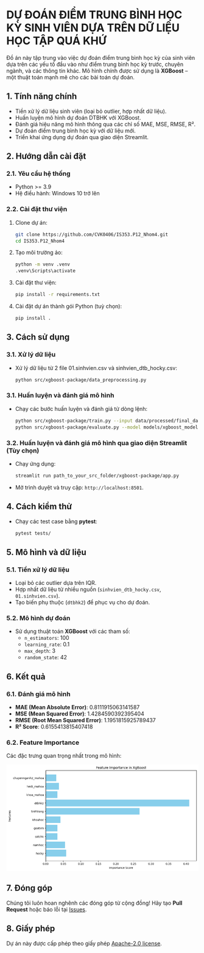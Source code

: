 # **DỰ ĐOÁN ĐIỂM TRUNG BÌNH HỌC KỲ SINH VIÊN DỰA TRÊN DỮ LIỆU HỌC TẬP QUÁ KHỨ**
Đồ án này tập trung vào việc dự đoán điểm trung bình học kỳ của sinh viên dựa trên các yếu tố đầu vào như điểm trung bình học kỳ trước, chuyên ngành, và các thông tin khác. Mô hình chính được sử dụng là **XGBoost** – một thuật toán mạnh mẽ cho các bài toán dự đoán.

## **1. Tính năng chính**
- Tiền xử lý dữ liệu sinh viên (loại bỏ outlier, hợp nhất dữ liệu).
- Huấn luyện mô hình dự đoán DTBHK với XGBoost.
- Đánh giá hiệu năng mô hình thông qua các chỉ số MAE, MSE, RMSE, R².
- Dự đoán điểm trung bình học kỳ với dữ liệu mới.
- Triển khai ứng dụng dự đoán qua giao diện Streamlit.

## **2. Hướng dẫn cài đặt**
### **2.1. Yêu cầu hệ thống**
- Python >= 3.9
- Hệ điều hành: Windows 10 trở lên

### **2.2. Cài đặt thư viện**
1. Clone dự án:
   ```bash
   git clone https://github.com/CVK0406/IS353.P12_Nhom4.git
   cd IS353.P12_Nhom4
   ```
2. Tạo môi trường ảo:
   ```bash
   python -m venv .venv
   .venv\Scripts\activate         
   ```
3. Cài đặt thư viện:
   ```bash
   pip install -r requirements.txt
   ```

4. Cài đặt dự án thành gói Python (tuỳ chọn):
   ```bash
   pip install .
   ```

## **3. Cách sử dụng**
### **3.1. Xử lý dữ liệu**
- Xử lý dữ liệu từ 2 file 01.sinhvien.csv và sinhvien_dtb_hocky.csv:
   ```bash
   python src/xgboost-package/data_preprocessing.py
   ```
### **3.1. Huấn luyện và đánh giá mô hình**
- Chạy các bước huấn luyện và đánh giá từ dòng lệnh:
   ```bash
   python src/xgboost-package/train.py --input data/processed/final_data.csv --output_dir models/
   python src/xgboost-package/evaluate.py --model models/xgboost_model.pkl --input data/processed/final_data.csv
   ```

### **3.2. Huấn luyện và đánh giá mô hình qua giao diện Streamlit (Tùy chọn)**
- Chạy ứng dụng:
   ```bash
   streamlit run path_to_your_src_folder/xgboost-package/app.py
   ```
- Mở trình duyệt và truy cập: `http://localhost:8501`.

## **4. Cách kiểm thử**
- Chạy các test case bằng **pytest**:
   ```bash
   pytest tests/
   ```

## **5. Mô hình và dữ liệu**
### **5.1. Tiền xử lý dữ liệu**
- Loại bỏ các outlier dựa trên IQR.
- Hợp nhất dữ liệu từ nhiều nguồn (`sinhvien_dtb_hocky.csv`, `01.sinhvien.csv`).
- Tạo biến phụ thuộc (`dtbhk2`) để phục vụ cho dự đoán.

### **5.2. Mô hình dự đoán**
- Sử dụng thuật toán **XGBoost** với các tham số:
  - `n_estimators`: 100
  - `learning_rate`: 0.1
  - `max_depth`: 3
  - `random_state`: 42

## **6. Kết quả**
### **6.1. Đánh giá mô hình**
- **MAE (Mean Absolute Error)**: 0.8111915063141587
- **MSE (Mean Squared Error)**: 1.4284590392395404
- **RMSE (Root Mean Squared Error)**: 1.1951815925789437
- **R² Score**: 0.6155413815407418

### **6.2. Feature Importance**
Các đặc trưng quan trọng nhất trong mô hình:

![alt text](image.png)

## **7. Đóng góp**
Chúng tôi luôn hoan nghênh các đóng góp từ cộng đồng! Hãy tạo **Pull Request** hoặc báo lỗi tại [Issues](https://github.com/CVK0406/IS353.P12_Nhom4/issues).

## **8. Giấy phép**
Dự án này được cấp phép theo giấy phép [Apache-2.0 license](https://github.com/CVK0406/IS353.P12_Nhom4#Apache-2.0-1-ov-file).
